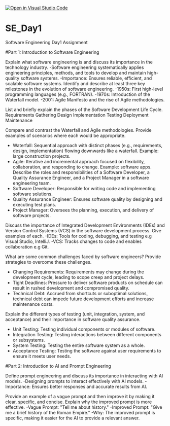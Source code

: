 [![Open in Visual Studio Code](https://classroom.github.com/assets/open-in-vscode-2e0aaae1b6195c2367325f4f02e2d04e9abb55f0b24a779b69b11b9e10269abc.svg)](https://classroom.github.com/online_ide?assignment_repo_id=15656166&assignment_repo_type=AssignmentRepo)
# SE_Day1
Software Engineering Day1 Assignment

#Part 1: Introduction to Software Engineering

Explain what software engineering is and discuss its importance in the technology industry.
-Software engineering systematically applies engineering principles, methods, and tools to develop and maintain high-quality software systems.
-Importance: Ensures reliable, efficient, and scalable software systems.
Identify and describe at least three key milestones in the evolution of software engineering.
-1950s: First high-level programming languages (e.g., FORTRAN).
-1970s: Introduction of the Waterfall model.
-2001: Agile Manifesto and the rise of Agile methodologies.

List and briefly explain the phases of the Software Development Life Cycle.
Requirements Gathering
Design
Implementation
Testing
Deployment
Maintenance

Compare and contrast the Waterfall and Agile methodologies. Provide examples of scenarios where each would be appropriate.
- Waterfall: Sequential approach with distinct phases (e.g., requirements, design, implementation) flowing downwards like a waterfall.
  Example:  large construction projects.
- Agile: Iterative and incremental approach focused on flexibility, collaboration, and responding to change.
  Example: software apps.
Describe the roles and responsibilities of a Software Developer, a Quality Assurance Engineer, and a Project Manager in a software engineering team.
 - Software Developer: Responsible for writing code and implementing software solutions.
  - Quality Assurance Engineer: Ensures software quality by designing and executing test plans.
  - Project Manager: Oversees the planning, execution, and delivery of software projects.

Discuss the importance of Integrated Development Environments (IDEs) and Version Control Systems (VCS) in the software development process. Give examples of each.
-IDEs: Tools for coding, debugging, and testing e.g Visual Studio, IntelliJ.
-VCS: Tracks changes to code and enables collaboration e.g Git.

What are some common challenges faced by software engineers? Provide strategies to overcome these challenges.
 - Changing Requirements: Requirements may change during the development cycle, leading to scope creep and project delays.
  - Tight Deadlines: Pressure to deliver software products on schedule can result in rushed development and compromised quality.
  - Technical Debt: Accrued from shortcuts or suboptimal solutions, technical debt can impede future development efforts and increase maintenance costs.

Explain the different types of testing (unit, integration, system, and acceptance) and their importance in software quality assurance.
 - Unit Testing: Testing individual components or modules of software.
  - Integration Testing: Testing interactions between different components or subsystems.
  - System Testing: Testing the entire software system as a whole.
  - Acceptance Testing: Testing the software against user requirements to ensure it meets user needs.

#Part 2: Introduction to AI and Prompt Engineering


Define prompt engineering and discuss its importance in interacting with AI models.
-Designing prompts to interact effectively with AI models.
-Importance: Ensures better responses and accurate results from AI.

Provide an example of a vague prompt and then improve it by making it clear, specific, and concise. Explain why the improved prompt is more effective.
-Vague Prompt: "Tell me about history."
-Improved Prompt: "Give me a brief history of the Roman Empire."
-Why: The improved prompt is specific, making it easier for the AI to provide a relevant answer.
